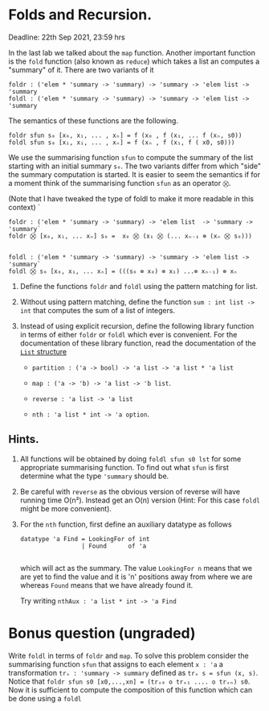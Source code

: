 # Folds and Recursion.

Deadline: 22th Sep 2021, 23:59 hrs

In the last lab we talked about the `map` function. Another important
function is the `fold` function (also known as `reduce`) which takes a
list an computes a "summary" of it. There are two variants of it

```
foldr : ('elem * 'summary -> 'summary) -> 'summary -> 'elem list -> 'summary
foldl : ('elem * 'summary -> 'summary) -> 'summary -> 'elem list -> 'summary

```

The semantics of these functions are the following.

```
foldr sfun s₀ [x₀, x₁, ... , xₙ] = f (x₀ , f (x₁, ... f (xₙ, s0))
foldl sfun s₀ [x₁, x₁, ... , xₙ] = f (xₙ , f (x₁, f ( x0, s0)))
```

We use the summarising function `sfun` to compute the summary of the
list starting with an initial summary `s₀`. The two variants differ
from which "side" the summary computation is started.  It is easier to
seem the semantics if for a moment think of the summarising function
`sfun` as an operator `⛒`.

(Note that I have tweaked the type of foldl to make it more readable
in this context) `


```
foldr : ('elem * 'summary -> 'summary) -> 'elem list  -> 'summary -> 'summary`
foldr ⛒ [x₀, x₁, ... xₙ] s₀ =  x₀ ⛒ (x₁ ⛒ (... xₙ₋₁ ⊗ (xₙ ⛒ s₀)))


foldl : ('elem * 'summary -> 'summary) -> 'summary -> 'elem list -> 'summary`
foldl ⛒ s₀ [x₀, x₁, ... xₙ] = (((s₀ ⊗ x₀) ⊗ x₁) ...⊗ xₙ₋₁) ⊗ xₙ
```


1. Define the functions `foldr` and `foldl` using the pattern matching
   for list.

2. Without using pattern matching, define the function `sum : int list
   -> int` that computes the sum of a list of integers.

3. Instead of using explicit recursion, define the following library
   function in terms of either `foldr` or `foldl` which ever is
   convenient. For the documentation of these library function, read the
   documentation of the [`List`
   structure](http://sml-family.org/Basis/list.html)

   - `partition : ('a -> bool) -> 'a list -> 'a list * 'a list`

   - `map : ('a -> 'b) -> 'a list -> 'b list`.

   - `reverse : 'a list -> 'a list`

   - `nth : 'a list * int -> 'a option`.

## Hints.

1. All functions will be obtained by doing `foldl sfun s0 lst` for some
   appropriate summarising function. To find out what `sfun` is first
   determine what the type `'summary` should be.

2. Be careful with `reverse` as the obvious version of reverse will
   have running time O(n²). Instead get an O(n) version (Hint: For
   this case `foldl` might be more convenient).

3. For the `nth` function, first define an auxiliary datatype as follows

   ```
   datatype 'a Find = LookingFor of int
                    | Found      of 'a


   ```
   which will act as the summary. The value `LookingFor n` means that
   we are yet to find the value and it is 'n' positions away from where
   we are whereas `Found` means that we have already found it.

   Try writing `nthAux : 'a list * int -> 'a Find`


# Bonus question (ungraded)

Write `foldl` in terms of `foldr` and `map`. To solve this problem
consider the summarising function `sfun` that assigns to each element
`x : 'a` a transformation `trₓ : 'summary -> summary` defined as `trₓ
s = sfun (x, s)`. Notice that `foldr sfun s0 [x0,...,xn] = (trₓ₀ o
trₓ₁ .... o trₓₙ) s0`. Now it is sufficient to compute the composition
of this function which can be done using a `foldl`
